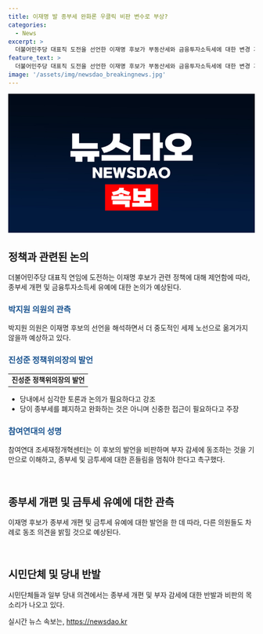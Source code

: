 ```yaml
---
title: 이재명 발 종부세 완화론 우클릭 비판 변수로 부상?
categories:
  - News
excerpt: >
  더불어민주당 대표직 도전을 선언한 이재명 후보가 부동산세와 금융투자소득세에 대한 변경 가능성을 제기하며 논의를 가속화하고 있는 가운데, 박지원 의원의 중도적인 입장과 진성준 정책위의장의 심각한 토론 필요 언급으로 당 내부의 다양한 입장이 드러나고 있다. 당내 결코 한쪽으로 기울지 않는 다양한 목소리와 시민단체의 반발도 이어지고 있는 가운데, 이 후보의 발언으로 논의가 더 가속화되고 국회 차원의 논의에도 영향을 미칠 것으로 전망된다.
feature_text: >
  더불어민주당 대표직 도전을 선언한 이재명 후보가 부동산세와 금융투자소득세에 대한 변경 가능성을 제기하며 논의를 가속화하고 있는 가운데, 박지원 의원의 중도적인 입장과 진성준 정책위의장의 심각한 토론 필요 언급으로 당 내부의 다양한 입장이 드러나고 있다. 당내 결코 한쪽으로 기울지 않는 다양한 목소리와 시민단체의 반발도 이어지고 있는 가운데, 이 후보의 발언으로 논의가 더 가속화되고 국회 차원의 논의에도 영향을 미칠 것으로 전망된다.
image: '/assets/img/newsdao_breakingnews.jpg'
---
```


<p><img src="/assets/img/newsdao_breakingnews.jpg" alt="pcversion 속보" /></p>

<h2 data-ke-size="size26">정책과 관련된 논의</h2>

<p data-ke-size="size16">더불어민주당 대표직 연임에 도전하는 이재명 후보가 관련 정책에 대해 제언함에 따라, 종부세 개편 및 금융투자소득세 유예에 대한 논의가 예상된다.</p>

<h3><b><span style="color: #1a5490;">박지원 의원의 관측</span></b></h3>

<p data-ke-size="size16">박지원 의원은 이재명 후보의 선언을 해석하면서 더 중도적인 세제 노선으로 옮겨가지 않을까 예상하고 있다.</p>

<h3><b><span style="color: #1a5490;">진성준 정책위의장의 발언</span></b></h3>

<table>
<tbody>
<tr>
<td style="text-align: center; height: 17px;"><b>진성준 정책위의장의 발언</b></td>
</tr>
</tbody>
</table>

<ul>
  <li>당내에서 심각한 토론과 논의가 필요하다고 강조</li>
  <li>당이 종부세를 폐지하고 완화하는 것은 아니며 신중한 접근이 필요하다고 주장</li>
</ul>

<h3><b><span style="color: #1a5490;">참여연대의 성명</span></b></h3>

<p data-ke-size="size16">참여연대 조세재정개혁센터는 이 후보의 발언을 비판하며 부자 감세에 동조하는 것을 기만으로 이해하고, 종부세 및 금투세에 대한 흔들림을 멈춰야 한다고 촉구했다.</p>

<p data-ke-size="size16">&nbsp;</p>

<h2 data-ke-size="size26">종부세 개편 및 금투세 유예에 대한 관측</h2>

<p data-ke-size="size16">이재명 후보가 종부세 개편 및 금투세 유예에 대한 발언을 한 데 따라, 다른 의원들도 차례로 동조 의견을 밝힐 것으로 예상된다.</p>

<p data-ke-size="size16">&nbsp;</p>

<h2 data-ke-size="size26">시민단체 및 당내 반발</h2>

<p data-ke-size="size16">시민단체들과 일부 당내 의견에서는 종부세 개편 및 부자 감세에 대한 반발과 비판의 목소리가 나오고 있다.</p>
실시간 뉴스 속보는, <a href="https://newsdao.kr" rel="dofollow">https://newsdao.kr</a>


